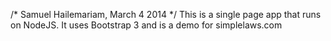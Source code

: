 /*
  Samuel Hailemariam, March 4 2014
*/
This is a single page app that runs on NodeJS. It uses Bootstrap 3 and is a demo for simplelaws.com
